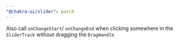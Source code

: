 ```yaml
---
"@chakra-ui/slider": patch
---
```


Also call `onChangeStart`/ `onChangeEnd` when clicking somewhere in the
`SliderTrack` without dragging the `DragHandle`
